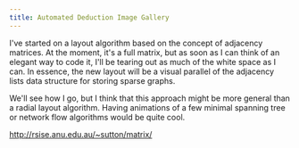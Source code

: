 ```yaml
---
title: Automated Deduction Image Gallery
---
```


I've started on a layout algorithm based on the concept of adjacency matrices.
At the moment, it's a full matrix, but as soon as I can think of an elegant
way to code it, I'll be tearing out as much of the white space as I can. In
essence, the new layout will be a visual parallel of the adjacency lists data
structure for storing sparse graphs.

We'll see how I go, but I think that this approach might be more general than
a radial layout algorithm. Having animations of a few minimal spanning tree or
network flow algorithms would be quite cool.

<a href="http://rsise.anu.edu.au/%7Esutton/matrix/">http://rsise.anu.edu.au/~sutton/matrix/</a>
